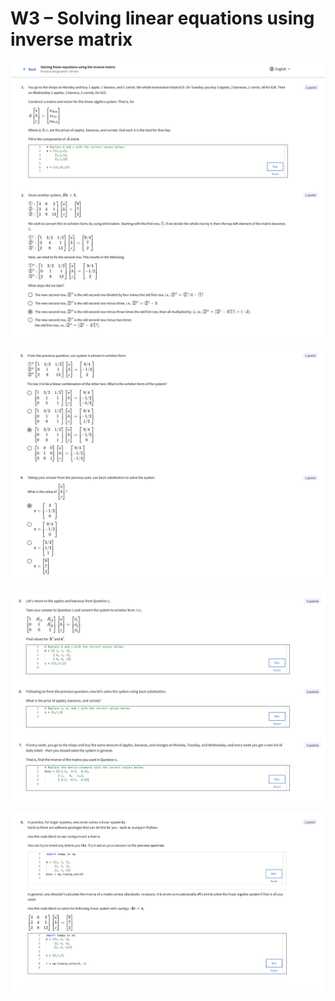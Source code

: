 # W3 – Solving linear equations using inverse matrix 

![Lecture 3](imgs/w3_inverse_matrix_1.png)

![Lecture 3](imgs/w3_inverse_matrix_2.png)

![Lecture 3](imgs/w3_inverse_matrix_3.png)

![Lecture 3](imgs/w3_inverse_matrix_4.png)